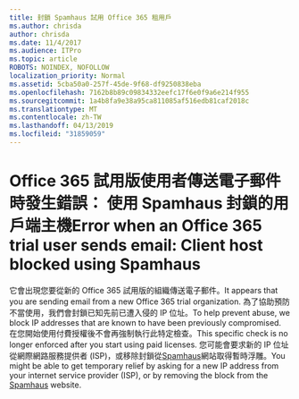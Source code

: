 ```yaml
---
title: 封鎖 Spamhaus 試用 Office 365 租用戶
ms.author: chrisda
author: chrisda
ms.date: 11/4/2017
ms.audience: ITPro
ms.topic: article
ROBOTS: NOINDEX, NOFOLLOW
localization_priority: Normal
ms.assetid: 5cba50a0-257f-45de-9f68-df9250838eba
ms.openlocfilehash: 7162b8b89c09834332eefc17f6e0f9a6e214f955
ms.sourcegitcommit: 1a4b8fa9e38a95ca811085af516edb81caf2018c
ms.translationtype: MT
ms.contentlocale: zh-TW
ms.lasthandoff: 04/13/2019
ms.locfileid: "31859059"
---
```

# <a name="error-when-an-office-365-trial-user-sends-email-client-host-blocked-using-spamhaus"></a><span data-ttu-id="6dcb3-102">Office 365 試用版使用者傳送電子郵件時發生錯誤： 使用 Spamhaus 封鎖的用戶端主機</span><span class="sxs-lookup"><span data-stu-id="6dcb3-102">Error when an Office 365 trial user sends email: Client host blocked using Spamhaus</span></span>

<span data-ttu-id="6dcb3-103">它會出現您要從新的 Office 365 試用版的組織傳送電子郵件。</span><span class="sxs-lookup"><span data-stu-id="6dcb3-103">It appears that you are sending email from a new Office 365 trial organization.</span></span> <span data-ttu-id="6dcb3-104">為了協助預防不當使用，我們會封鎖已知先前已遭入侵的 IP 位址。</span><span class="sxs-lookup"><span data-stu-id="6dcb3-104">To help prevent abuse, we block IP addresses that are known to have been previously compromised.</span></span> <span data-ttu-id="6dcb3-105">在您開始使用付費授權後不會再強制執行此特定檢查。</span><span class="sxs-lookup"><span data-stu-id="6dcb3-105">This specific check is no longer enforced after you start using paid licenses.</span></span> <span data-ttu-id="6dcb3-106">您可能會要求新的 IP 位址從網際網路服務提供者 (ISP)，或移除封鎖從[Spamhaus](https://go.microsoft.com/fwlink/p/?linkid=123245)網站取得暫時浮雕。</span><span class="sxs-lookup"><span data-stu-id="6dcb3-106">You might be able to get temporary relief by asking for a new IP address from your internet service provider (ISP), or by removing the block from the [Spamhaus](https://go.microsoft.com/fwlink/p/?linkid=123245) website.</span></span>
